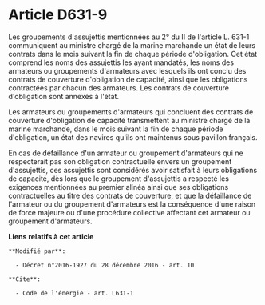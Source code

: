 # Article D631-9

Les groupements d'assujettis mentionnées au 2° du II de l'article L. 631-1 communiquent au ministre chargé de la marine
marchande un état de leurs contrats dans le mois suivant la fin de chaque période d'obligation. Cet état comprend les noms
des assujettis les ayant mandatés, les noms des armateurs ou groupements d'armateurs avec lesquels ils ont conclu des
contrats de couverture d'obligation de capacité, ainsi que les obligations contractées par chacun des armateurs. Les contrats
de couverture d'obligation sont annexés à l'état. 

Les armateurs ou groupements d'armateurs qui concluent des contrats de couverture d'obligation de capacité transmettent au
ministre chargé de la marine marchande, dans le mois suivant la fin de chaque période d'obligation, un état des navires
qu'ils ont maintenus sous pavillon français.

En  cas de défaillance d'un armateur ou groupement d'armateurs qui ne  respecterait pas son obligation contractuelle envers
un groupement  d'assujettis, ces assujettis sont considérés avoir satisfait à leurs  obligations de capacité, dès lors que le
groupement d'assujettis a  respecté les exigences mentionnées au premier alinéa ainsi que ses  obligations contractuelles au
titre des contrats de couverture, et que  la défaillance de l'armateur ou du groupement d'armateurs est la  conséquence d'une
raison de force majeure ou d'une procédure collective  affectant cet armateur ou groupement d'armateurs.

**Liens relatifs à cet article**

	**Modifié par**:

	  - Décret n°2016-1927 du 28 décembre 2016 - art. 10

	**Cite**:

	  - Code de l'énergie - art. L631-1
